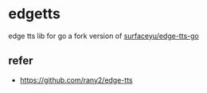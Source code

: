 # edgetts
edge tts lib for go
a fork version of [surfaceyu/edge-tts-go](https://github.com/surfaceyu/edge-tts-go/)

## refer
+ https://github.com/rany2/edge-tts

